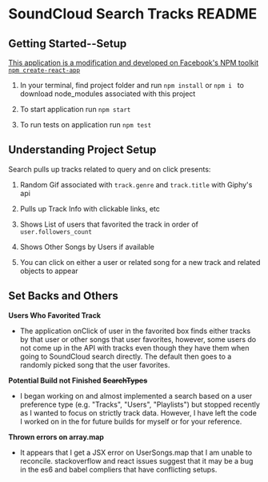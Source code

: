 # SoundCloud Search Tracks README

## Getting Started--Setup
[This application is a modification and developed on Facebook's NPM toolkit `npm create-react-app`](https://github.com/facebookincubator/create-react-app)

1. In your terminal, find project folder and run `npm install` or `npm i ` to download node_modules associated with this project

2. To start application run `npm start`

3. To run tests on application run `npm test`


## Understanding Project Setup

Search pulls up tracks related to query and on click
presents:

1. Random Gif associated with `track.genre` and `track.title` with Giphy's api

2. Pulls up Track Info with clickable links, etc

3. Shows List of users that favorited the track in order of `user.followers_count`

4. Shows Other Songs by Users if available

5. You can click on either a user or related song for  a new track and related objects to appear


## Set Backs and Others

**Users Who Favorited Track**
  * The application onClick of user in the favorited box finds either tracks by that user or other songs that user favorites, however, some users do not come up in the API with tracks even though they have them when going to SoundCloud search directly. The default then goes to a randomly picked song that the user favorites.

**Potential Build not Finished ~~SearchTypes~~**
  * I began working on and almost implemented a search based on a user preference type (e.g. "Tracks", "Users", "Playlists") but stopped recently as I wanted to focus on strictly track data. However, I have left the code I worked on in the for future builds for myself or for your reference.

**Thrown errors on array.map**
  * It appears that I get a JSX error on UserSongs.map that I am unable to reconcile. stackoverflow and react issues suggest that it may be a bug in the es6 and babel compliers that have conflicting setups.
